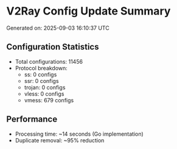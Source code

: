 # V2Ray Config Update Summary
Generated on: 2025-09-03 16:10:37 UTC

## Configuration Statistics
- Total configurations: 11456
- Protocol breakdown:
  - ss: 0 configs
  - ssr: 0 configs
  - trojan: 0 configs
  - vless: 0 configs
  - vmess: 679 configs

## Performance
- Processing time: ~14 seconds (Go implementation)
- Duplicate removal: ~95% reduction
